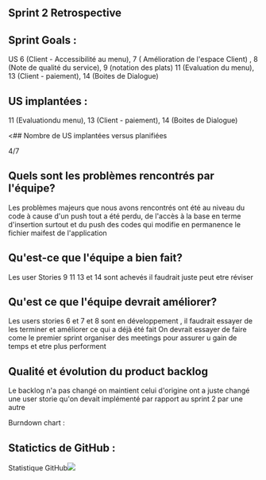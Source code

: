 

## Sprint 2 Retrospective

## Sprint Goals : 

 US 6 (Client - Accessibilité au menu), 7 ( Amélioration de l'espace Client) , 8 (Note de qualité du service), 9 (notation des plats) 11 (Evaluation du menu),
 13 (Client - paiement), 14 (Boites de Dialogue)

## US implantées :

 11 (Evaluationdu menu), 13 (Client - paiement), 14 (Boites de Dialogue)

<## Nombre de US implantées versus planifiées 

4/7

## Quels sont les problèmes rencontrés par l'équipe?

 Les problèmes majeurs que nous avons rencontrés ont été au niveau du code à cause d'un push tout a été perdu, de l'accès à la base en terme d'insertion surtout et du push des codes qui modifie en permanence le fichier maifest de l'application
 
## Qu'est-ce que l'équipe a bien fait?
Les user Stories 9 11 13 et 14 sont achevés il faudrait juste peut etre réviser 

## Qu'est ce que l'équipe devrait améliorer?
Les users stories 6 et 7 et 8 sont en développement , il faudrait essayer de les terminer et améliorer ce qui a déjà été fait
On devrait essayer de faire come le premier sprint organiser des meetings pour assurer u gain de temps et etre plus performent

## Qualité et évolution du product backlog
Le backlog n'a pas changé on maintient celui d'origine ont a juste changé une user storie qu'on devait implémenté par rapport au sprint 2 par une autre

Burndown chart : 

## Statictics de GitHub :
Statistique GitHub<img src="https://github.com/Penda2M/Team-5/blob/master/Statistic_Github_Sprint2.PNG"> 
